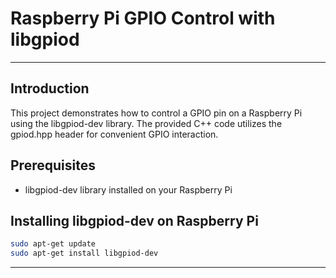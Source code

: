 # Raspberry Pi GPIO Control with libgpiod
---

## Introduction


This project demonstrates how to control a GPIO pin on a Raspberry Pi using the libgpiod-dev library. The provided C++ code utilizes the gpiod.hpp header for convenient GPIO interaction.

## Prerequisites
- libgpiod-dev library installed on your Raspberry Pi

## Installing libgpiod-dev on Raspberry Pi

```bash
sudo apt-get update
sudo apt-get install libgpiod-dev
```
---

